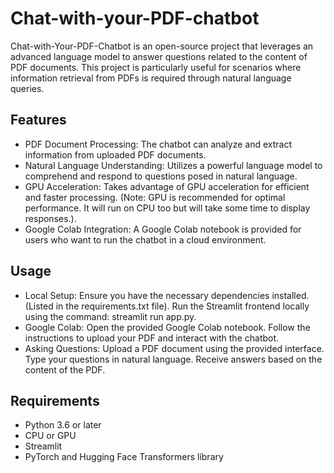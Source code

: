 # Chat-with-your-PDF-chatbot #

Chat-with-Your-PDF-Chatbot is an open-source project that leverages an advanced language model to answer questions related to the content of PDF documents. This project is particularly useful for scenarios where information retrieval from PDFs is required through natural language queries.

## Features ##
- PDF Document Processing:
  The chatbot can analyze and extract information from uploaded PDF documents.
- Natural Language Understanding: Utilizes a powerful language model to comprehend and respond to questions posed in natural language.
- GPU Acceleration: Takes advantage of GPU acceleration for efficient and faster processing. (Note: GPU is recommended for optimal performance. It will run on CPU too but will take some time to display responses.).
- Google Colab Integration: A Google Colab notebook is provided for users who want to run the chatbot in a cloud environment.

## Usage ##
- Local Setup:
Ensure you have the necessary dependencies installed. (Listed in the requirements.txt file).
Run the Streamlit frontend locally using the command: streamlit run app.py.
- Google Colab: Open the provided Google Colab notebook.
Follow the instructions to upload your PDF and interact with the chatbot.
- Asking Questions:
Upload a PDF document using the provided interface.
Type your questions in natural language.
Receive answers based on the content of the PDF.

## Requirements ##
- Python 3.6 or later
- CPU or GPU
- Streamlit
- PyTorch and Hugging Face Transformers library

